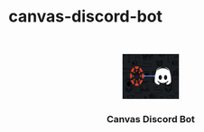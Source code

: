 # canvas-discord-bot

<br />
<p align="center">
  <a href="https://github.com/Dedas/canvas-discord-bot">
    <img src="images/DiscordCanvasLogo.png" width="100" height="80">
  </a>

  <h3 align="center">Canvas Discord Bot</h3>